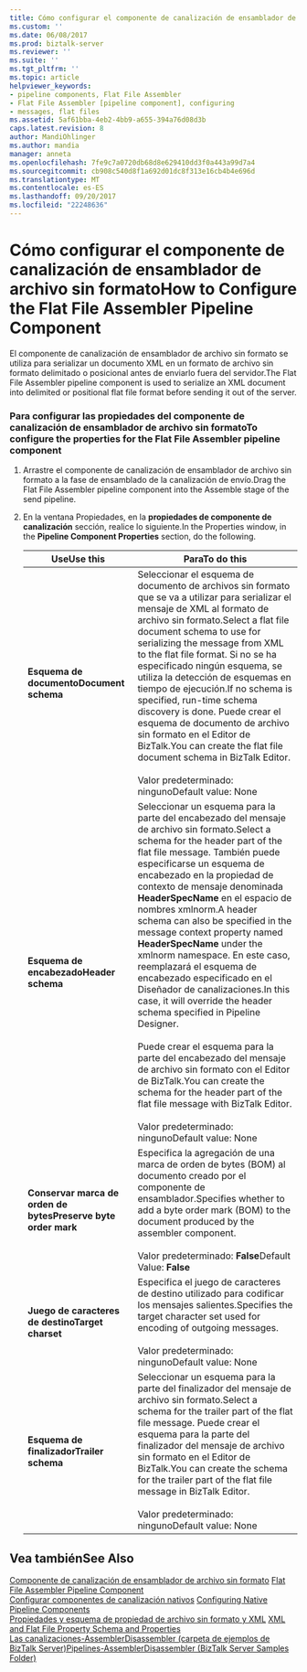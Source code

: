 ```yaml
---
title: Cómo configurar el componente de canalización de ensamblador de archivo sin formato | Documentos de Microsoft
ms.custom: ''
ms.date: 06/08/2017
ms.prod: biztalk-server
ms.reviewer: ''
ms.suite: ''
ms.tgt_pltfrm: ''
ms.topic: article
helpviewer_keywords:
- pipeline components, Flat File Assembler
- Flat File Assembler [pipeline component], configuring
- messages, flat files
ms.assetid: 5af61bba-4eb2-4bb9-a655-394a76d08d3b
caps.latest.revision: 8
author: MandiOhlinger
ms.author: mandia
manager: anneta
ms.openlocfilehash: 7fe9c7a0720db68d8e629410dd3f0a443a99d7a4
ms.sourcegitcommit: cb908c540d8f1a692d01dc8f313e16cb4b4e696d
ms.translationtype: MT
ms.contentlocale: es-ES
ms.lasthandoff: 09/20/2017
ms.locfileid: "22248636"
---
```

# <a name="how-to-configure-the-flat-file-assembler-pipeline-component"></a><span data-ttu-id="7c877-102">Cómo configurar el componente de canalización de ensamblador de archivo sin formato</span><span class="sxs-lookup"><span data-stu-id="7c877-102">How to Configure the Flat File Assembler Pipeline Component</span></span>
<span data-ttu-id="7c877-103">El componente de canalización de ensamblador de archivo sin formato se utiliza para serializar un documento XML en un formato de archivo sin formato delimitado o posicional antes de enviarlo fuera del servidor.</span><span class="sxs-lookup"><span data-stu-id="7c877-103">The Flat File Assembler pipeline component is used to serialize an XML document into delimited or positional flat file format before sending it out of the server.</span></span>  
  
### <a name="to-configure-the-properties-for-the-flat-file-assembler-pipeline-component"></a><span data-ttu-id="7c877-104">Para configurar las propiedades del componente de canalización de ensamblador de archivo sin formato</span><span class="sxs-lookup"><span data-stu-id="7c877-104">To configure the properties for the Flat File Assembler pipeline component</span></span>  
  
1.  <span data-ttu-id="7c877-105">Arrastre el componente de canalización de ensamblador de archivo sin formato a la fase de ensamblado de la canalización de envío.</span><span class="sxs-lookup"><span data-stu-id="7c877-105">Drag the Flat File Assembler pipeline component into the Assemble stage of the send pipeline.</span></span>  
  
2.  <span data-ttu-id="7c877-106">En la ventana Propiedades, en la **propiedades de componente de canalización** sección, realice lo siguiente.</span><span class="sxs-lookup"><span data-stu-id="7c877-106">In the Properties window, in the **Pipeline Component Properties** section, do the following.</span></span>  
  
    |<span data-ttu-id="7c877-107">Use</span><span class="sxs-lookup"><span data-stu-id="7c877-107">Use this</span></span>|<span data-ttu-id="7c877-108">Para</span><span class="sxs-lookup"><span data-stu-id="7c877-108">To do this</span></span>|  
    |--------------|----------------|  
    |<span data-ttu-id="7c877-109">**Esquema de documento**</span><span class="sxs-lookup"><span data-stu-id="7c877-109">**Document schema**</span></span>|<span data-ttu-id="7c877-110">Seleccionar el esquema de documento de archivos sin formato que se va a utilizar para serializar el mensaje de XML al formato de archivo sin formato.</span><span class="sxs-lookup"><span data-stu-id="7c877-110">Select a flat file document schema to use for serializing the message from XML to the flat file format.</span></span> <span data-ttu-id="7c877-111">Si no se ha especificado ningún esquema, se utiliza la detección de esquemas en tiempo de ejecución.</span><span class="sxs-lookup"><span data-stu-id="7c877-111">If no schema is specified, run-time schema discovery is done.</span></span> <span data-ttu-id="7c877-112">Puede crear el esquema de documento de archivo sin formato en el Editor de BizTalk.</span><span class="sxs-lookup"><span data-stu-id="7c877-112">You can create the flat file document schema in BizTalk Editor.</span></span><br /><br /> <span data-ttu-id="7c877-113">Valor predeterminado: ninguno</span><span class="sxs-lookup"><span data-stu-id="7c877-113">Default value: None</span></span>|  
    |<span data-ttu-id="7c877-114">**Esquema de encabezado**</span><span class="sxs-lookup"><span data-stu-id="7c877-114">**Header schema**</span></span>|<span data-ttu-id="7c877-115">Seleccionar un esquema para la parte del encabezado del mensaje de archivo sin formato.</span><span class="sxs-lookup"><span data-stu-id="7c877-115">Select a schema for the header part of the flat file message.</span></span> <span data-ttu-id="7c877-116">También puede especificarse un esquema de encabezado en la propiedad de contexto de mensaje denominada **HeaderSpecName** en el espacio de nombres xmlnorm.</span><span class="sxs-lookup"><span data-stu-id="7c877-116">A header schema can also be specified in the message context property named **HeaderSpecName** under the xmlnorm namespace.</span></span> <span data-ttu-id="7c877-117">En este caso, reemplazará el esquema de encabezado especificado en el Diseñador de canalizaciones.</span><span class="sxs-lookup"><span data-stu-id="7c877-117">In this case, it will override the header schema specified in Pipeline Designer.</span></span><br /><br /> <span data-ttu-id="7c877-118">Puede crear el esquema para la parte del encabezado del mensaje de archivo sin formato con el Editor de BizTalk.</span><span class="sxs-lookup"><span data-stu-id="7c877-118">You can create the schema for the header part of the flat file message with BizTalk Editor.</span></span><br /><br /> <span data-ttu-id="7c877-119">Valor predeterminado: ninguno</span><span class="sxs-lookup"><span data-stu-id="7c877-119">Default value: None</span></span>|  
    |<span data-ttu-id="7c877-120">**Conservar marca de orden de bytes**</span><span class="sxs-lookup"><span data-stu-id="7c877-120">**Preserve byte order mark**</span></span>|<span data-ttu-id="7c877-121">Especifica la agregación de una marca de orden de bytes (BOM) al documento creado por el componente de ensamblador.</span><span class="sxs-lookup"><span data-stu-id="7c877-121">Specifies whether to add a byte order mark (BOM) to the document produced by the assembler component.</span></span><br /><br /> <span data-ttu-id="7c877-122">Valor predeterminado: **False**</span><span class="sxs-lookup"><span data-stu-id="7c877-122">Default Value: **False**</span></span>|  
    |<span data-ttu-id="7c877-123">**Juego de caracteres de destino**</span><span class="sxs-lookup"><span data-stu-id="7c877-123">**Target charset**</span></span>|<span data-ttu-id="7c877-124">Especifica el juego de caracteres de destino utilizado para codificar los mensajes salientes.</span><span class="sxs-lookup"><span data-stu-id="7c877-124">Specifies the target character set used for encoding of outgoing messages.</span></span><br /><br /> <span data-ttu-id="7c877-125">Valor predeterminado: ninguno</span><span class="sxs-lookup"><span data-stu-id="7c877-125">Default value: None</span></span>|  
    |<span data-ttu-id="7c877-126">**Esquema de finalizador**</span><span class="sxs-lookup"><span data-stu-id="7c877-126">**Trailer schema**</span></span>|<span data-ttu-id="7c877-127">Seleccionar un esquema para la parte del finalizador del mensaje de archivo sin formato.</span><span class="sxs-lookup"><span data-stu-id="7c877-127">Select a schema for the trailer part of the flat file message.</span></span> <span data-ttu-id="7c877-128">Puede crear el esquema para la parte del finalizador del mensaje de archivo sin formato en el Editor de BizTalk.</span><span class="sxs-lookup"><span data-stu-id="7c877-128">You can create the schema for the trailer part of the flat file message in BizTalk Editor.</span></span><br /><br /> <span data-ttu-id="7c877-129">Valor predeterminado: ninguno</span><span class="sxs-lookup"><span data-stu-id="7c877-129">Default value: None</span></span>|  
  
## <a name="see-also"></a><span data-ttu-id="7c877-130">Vea también</span><span class="sxs-lookup"><span data-stu-id="7c877-130">See Also</span></span>  
 <span data-ttu-id="7c877-131">[Componente de canalización de ensamblador de archivo sin formato](../core/flat-file-assembler-pipeline-component.md) </span><span class="sxs-lookup"><span data-stu-id="7c877-131">[Flat File Assembler Pipeline Component](../core/flat-file-assembler-pipeline-component.md) </span></span>  
 <span data-ttu-id="7c877-132">[Configurar componentes de canalización nativos](../core/configuring-native-pipeline-components.md) </span><span class="sxs-lookup"><span data-stu-id="7c877-132">[Configuring Native Pipeline Components](../core/configuring-native-pipeline-components.md) </span></span>  
 <span data-ttu-id="7c877-133">[Propiedades y esquema de propiedad de archivo sin formato y XML](../core/xml-and-flat-file-property-schema-and-properties.md) </span><span class="sxs-lookup"><span data-stu-id="7c877-133">[XML and Flat File Property Schema and Properties](../core/xml-and-flat-file-property-schema-and-properties.md) </span></span>  
 [<span data-ttu-id="7c877-134">Las canalizaciones-AssemblerDisassembler (carpeta de ejemplos de BizTalk Server)</span><span class="sxs-lookup"><span data-stu-id="7c877-134">Pipelines-AssemblerDisassembler (BizTalk Server Samples Folder)</span></span>](../core/pipelines-assemblerdisassembler-biztalk-server-samples-folder.md)